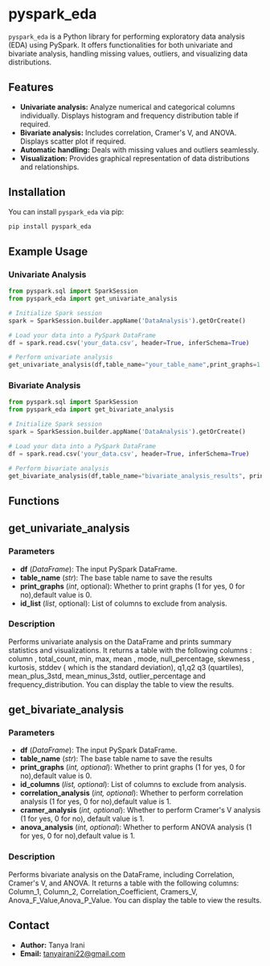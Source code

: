 # pyspark_eda

`pyspark_eda` is a Python library for performing exploratory data analysis (EDA) using PySpark. It offers functionalities for both univariate and bivariate analysis, handling missing values, outliers, and visualizing data distributions.

## Features

- **Univariate analysis:** Analyze numerical and categorical columns individually. Displays histogram and frequency distribution table if required.
- **Bivariate analysis:** Includes correlation, Cramer's V, and ANOVA. Displays scatter plot if required. 
- **Automatic handling:** Deals with missing values and outliers seamlessly.
- **Visualization:** Provides graphical representation of data distributions and relationships.

## Installation
You can install `pyspark_eda` via pip:

```bash
pip install pyspark_eda
```

## Example Usage
### Univariate Analysis

```python
from pyspark.sql import SparkSession
from pyspark_eda import get_univariate_analysis

# Initialize Spark session
spark = SparkSession.builder.appName('DataAnalysis').getOrCreate()

# Load your data into a PySpark DataFrame
df = spark.read.csv('your_data.csv', header=True, inferSchema=True)

# Perform univariate analysis
get_univariate_analysis(df,table_name="your_table_name",print_graphs=1 ,id_list=['id_column'])
```

### Bivariate Analysis

```python
from pyspark.sql import SparkSession
from pyspark_eda import get_bivariate_analysis

# Initialize Spark session
spark = SparkSession.builder.appName('DataAnalysis').getOrCreate()

# Load your data into a PySpark DataFrame
df = spark.read.csv('your_data.csv', header=True, inferSchema=True)

# Perform bivariate analysis
get_bivariate_analysis(df,table_name="bivariate_analysis_results", print_graphs=1, id_columns=['id_column'], correlation_analysis=1, cramer_analysis=1, anova_analysis=1)
```

## Functions
## get_univariate_analysis
### Parameters
- **df** (*DataFrame*): The input PySpark DataFrame.
- **table_name** (*str*): The base table name to save the results
- **print_graphs** (*int*, optional): Whether to print graphs (1 for yes, 0 for no),default value is 0.
- **id_list** (*list*, optional): List of columns to exclude from analysis.


### Description
Performs univariate analysis on the DataFrame and prints summary statistics and visualizations.
It returns a table with the following columns : column , total_count, min, max, mean , mode, null_percentage, skewness , kurtosis, stddev ( which is the standard deviation), q1,q2 q3 (quartiles), mean_plus_3std, mean_minus_3std, outlier_percentage and frequency_distribution.
You can display the table to view the results.

## get_bivariate_analysis
### Parameters
- **df** (*DataFrame*): The input PySpark DataFrame.
- **table_name** (*str*): The base table name to save the results
- **print_graphs** (*int, optional*): Whether to print graphs (1 for yes, 0 for no),default value is 0.
- **id_columns** (*list, optional*): List of columns to exclude from analysis.
- **correlation_analysis** (*int, optional*): Whether to perform correlation analysis (1 for yes, 0 for no),default value is 1.
- **cramer_analysis** (*int, optional*): Whether to perform Cramer's V analysis (1 for yes, 0 for no), default value is 1.
- **anova_analysis** (*int, optional*): Whether to perform ANOVA analysis (1 for yes, 0 for no),default value is 1.

### Description
Performs bivariate analysis on the DataFrame, including Correlation, Cramer's V, and ANOVA.
It returns a table with the following columns: Column_1, Column_2, Correlation_Coefficient, Cramers_V, Anova_F_Value,Anova_P_Value.
You can display the table to view the results.

## Contact
- **Author:** Tanya Irani
- **Email:** tanyairani22@gmail.com
